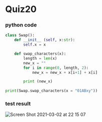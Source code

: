 # Quiz20

### python code
```.py
class Swap():
    def __init__ (self, x:str):
        self.x = x

    def swap_characters(x):
        length = len(x)
        new_x = ""
        for i in range(0, length, 2):
            new_x = new_x + x[i+1] + x[i]

        print (new_x)
    
print(Swap.swap_characters(x = "01ABxy"))
```

### test result

![Screen Shot 2021-03-02 at 22 15 07](https://user-images.githubusercontent.com/60457723/109653829-cc74ed00-7ba4-11eb-9f06-e0824ba2ce45.png)
